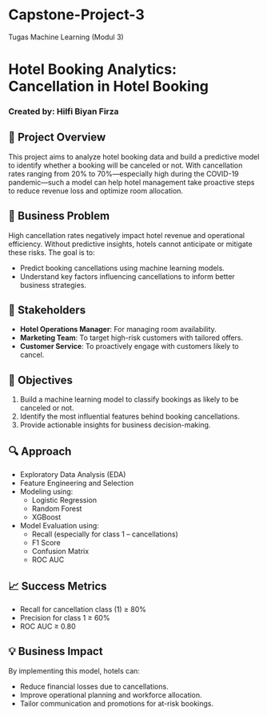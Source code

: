 # Capstone-Project-3
Tugas Machine Learning (Modul 3)

# Hotel Booking Analytics: Cancellation in Hotel Booking  
### Created by: Hilfi Biyan Firza

## 📌 Project Overview
This project aims to analyze hotel booking data and build a predictive model to identify whether a booking will be canceled or not. With cancellation rates ranging from 20% to 70%—especially high during the COVID-19 pandemic—such a model can help hotel management take proactive steps to reduce revenue loss and optimize room allocation.

## 🎯 Business Problem
High cancellation rates negatively impact hotel revenue and operational efficiency. Without predictive insights, hotels cannot anticipate or mitigate these risks. The goal is to:
- Predict booking cancellations using machine learning models.
- Understand key factors influencing cancellations to inform better business strategies.

## 👥 Stakeholders
- **Hotel Operations Manager**: For managing room availability.
- **Marketing Team**: To target high-risk customers with tailored offers.
- **Customer Service**: To proactively engage with customers likely to cancel.

## 🎯 Objectives
1. Build a machine learning model to classify bookings as likely to be canceled or not.
2. Identify the most influential features behind booking cancellations.
3. Provide actionable insights for business decision-making.

## 🔍 Approach
- Exploratory Data Analysis (EDA)
- Feature Engineering and Selection
- Modeling using:
  - Logistic Regression
  - Random Forest
  - XGBoost
- Model Evaluation using:
  - Recall (especially for class 1 – cancellations)
  - F1 Score
  - Confusion Matrix
  - ROC AUC

## 📈 Success Metrics
- Recall for cancellation class (1) ≥ 80%
- Precision for class 1 ≥ 60%
- ROC AUC ≥ 0.80

## 💡 Business Impact
By implementing this model, hotels can:
- Reduce financial losses due to cancellations.
- Improve operational planning and workforce allocation.
- Tailor communication and promotions for at-risk bookings.
